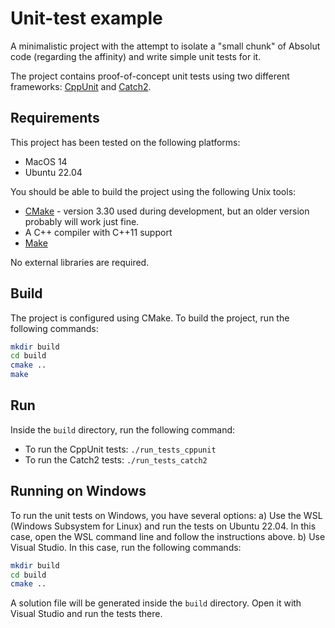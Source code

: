 # Unit-test example

A minimalistic project with the attempt to isolate a "small chunk" of Absolut code (regarding the affinity) and write
simple unit tests for it.

The project contains proof-of-concept unit tests using two different
frameworks: [CppUnit](https://github.com/cppunit/cppunit)
and [Catch2](https://github.com/catchorg/Catch2/).

## Requirements

This project has been tested on the following platforms:

* MacOS 14
* Ubuntu 22.04

You should be able to build the project using the following Unix tools:

* [CMake](https://cmake.org/) - version 3.30 used during development, but an older version probably will work just fine.
* A C++ compiler with C++11 support
* [Make](https://cplusplus.com/articles/jTbCpfjN/)

No external libraries are required.

## Build

The project is configured using CMake. To build the project, run the following commands:

```bash
mkdir build
cd build
cmake ..
make
```

## Run

Inside the `build` directory, run the following command:

* To run the CppUnit tests: `./run_tests_cppunit`
* To run the Catch2 tests: `./run_tests_catch2`

## Running on Windows

To run the unit tests on Windows, you have several options:
a) Use the WSL (Windows Subsystem for Linux) and run the tests on Ubuntu 22.04. In this case, open the WSL command line
and follow the instructions above.
b) Use Visual Studio. In this case, run the following commands:

```bash
mkdir build
cd build
cmake ..
```
A solution file will be generated inside the `build` directory. Open it with Visual Studio and run the tests there.
